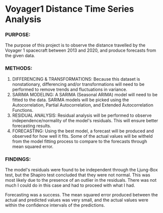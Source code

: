 # Voyager1 Distance Time Series Analysis
### PURPOSE:
The purpose of this project is to observe the distance travelled by the Voyager 1 spacecraft between 2013 and 2020, and produce forecasts from the given data. 

### METHODS:
1. DIFFERENCING & TRANSFORMATIONS: Because this dataset is nonstationary, differencing and/or transformations will need to be performed to remove trends and fluctuations in variance.
2. SARIMA MODELING: A SARIMA (Seasonal ARIMA) model will need to be fitted to the data. SARIMA models will be picked using the Autocorrelation, Partial Autocorrelation, and Extended Autocorrelation Functions. 
3. RESIDUAL ANALYSIS: Residual analysis will be performed to observe independence/normality of the model's residuals. This will ensure better forecasting results.
4. FORECASTING: Using the best model, a forecast will be produced and observed for how well it fits. Some of the actual values will be witheld from the model fitting process to compare to the forecasts through mean squared error.

### FINDINGS:
The model's residuals were found to be independent through the Ljung-Box test, but the Shapiro test concluded that they were not normal. This was most likely due to the presence of an outlier in the residuals. There was not much I could do in this case and had to proceed with what I had.

Forecasting was a success. The mean squared error produced between the actual and predicted values was very small, and the actual values were within the confidence intervals of the predictions.
